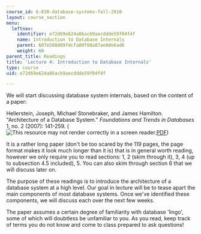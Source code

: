 ```yaml
---
course_id: 6-830-database-systems-fall-2010
layout: course_section
menu:
  leftnav:
    identifier: e72d69e624a86acb9aecddde59f04f4f
    name: Introduction to Database Internals
    parent: 607e580d09fdcfa00f08a87ae0de6ad6
    weight: 60
parent_title: Readings
title: 'Lecture 4: Introduction to Database Internals'
type: course
uid: e72d69e624a86acb9aecddde59f04f4f

---
```


We will start discussing database system internals, based on the content of a paper:

Hellerstein, Joseph, Michael Stonebraker, and James Hamilton. "Architecture of a Database System." _Foundations and Trends in Databases_ 1, no. 2 (2007): 141-259. (![This resource may not render correctly in a screen reader.](/images/inacessible.gif)[PDF](http://db.cs.berkeley.edu/papers/fntdb07-architecture.pdf))

It is a rather long paper (don't be too scared by the 119 pages, the page format makes it look much longer than it is) that is in general worth reading, however we only require you to read sections: 1, 2 (skim through it), 3, 4 (up to subsection 4.5 included), 5. You can also skim through section 6 that we will discuss later on.

The purpose of these readings is to introduce the architecture of a database system at a high level. Our goal in lecture will be to tease apart the main components of most database systems. Once we've identified these components, we will discuss each over the next few weeks.

The paper assumes a certain degree of familiarity with database 'lingo', some of which will doubtless be unfamiliar to you. As you read, keep track of terms you do not know and come to class prepared to ask questions!